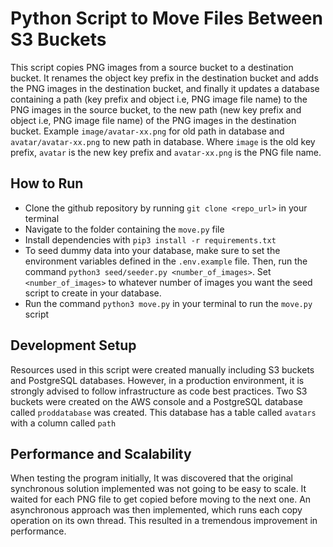 # Python Script to Move Files Between S3 Buckets

This script copies PNG images from a source bucket to a destination bucket. It renames the object key prefix in the destination bucket and adds the PNG images in the destination bucket, and finally it updates a database containing a path (key prefix and object i.e, PNG image file name) to the PNG images in the source bucket, to the new path (new key prefix and object i.e, PNG image file name) of the PNG  images in the destination bucket. Example `image/avatar-xx.png` for old path in database and `avatar/avatar-xx.png` to new path in database. Where `image` is the old key prefix, `avatar` is the new key prefix and `avatar-xx.png` is the PNG file name. 

## How to Run

- Clone the github repository by running `git clone <repo_url>` in your terminal
- Navigate to the folder containing the `move.py` file
- Install dependencies with `pip3 install -r requirements.txt`
- To seed dummy data into your database, make sure to set the environment variables defined in the `.env.example` file. Then, run the command `python3 seed/seeder.py <number_of_images>`. Set `<number_of_images>` to whatever number of images you want the seed script to create in your database.
- Run the command `python3 move.py` in your terminal to run the `move.py` script

## Development Setup

Resources used in this script were created manually including S3 buckets and PostgreSQL databases. However, in a production environment, it is strongly advised to follow infrastructure as code best practices. Two S3 buckets were created on the AWS console and a PostgreSQL database called `proddatabase` was created. This database has a table called `avatars` with a column called `path`

## Performance and Scalability

When testing the program initially, It was discovered that the original synchronous solution implemented was not going to be easy to scale. It waited for each PNG file to get copied before moving to the next one. An asynchronous approach was then implemented, which runs each copy operation on its own thread. This resulted in a tremendous improvement in performance.

